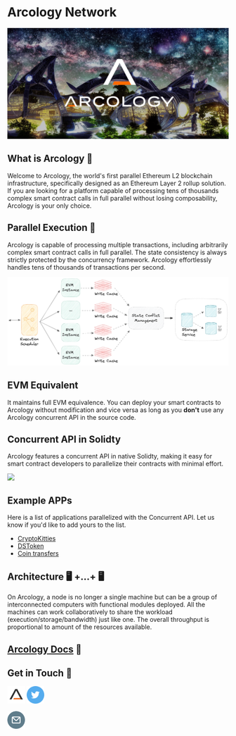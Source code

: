 # Arcology Network 
<picture>
  <img alt="." src="./img/theme4.png">
</picture>

## What is Arcology :bell:
Welcome to Arcology, the world's first parallel Ethereum L2 blockchain infrastructure, specifically designed as an Ethereum Layer 2 rollup solution. If you are looking for a platform capable of processing tens of thousands complex smart contract calls in full parallel without losing composability, Arcology is your only choice.



## Parallel Execution :rocket:

Arcology is capable of processing multiple transactions, including arbitrarily complex smart contract calls in full parallel. The state consistency is always strictly protected by the concurrency framework. Arcology effortlessly handles tens of thousands of transactions per second.

<p align="center">
<img src="./img/system.png" alt="multi evms">
</p>

## EVM Equivalent

It maintains full EVM equivalence. You can deploy your smart contracts to Arcology without modification and vice versa as long as you **don't** use any Arcology concurrent API in the source code.

## Concurrent API in Solidty

Arcology features a concurrent API in native Solidty, making it easy for smart contract developers to parallelize their contracts with minimal effort.

![](/img/coin-contract.gif)

## Example APPs

Here is a list of applications parallelized with the Concurrent API. Let us know if you'd like to add yours to the list.

 - [CryptoKitties](https://github.com/arcology-network/parallel-kitties)
 - [DSToken](https://github.com/arcology-network/parallel-dstoken)
 - [Coin transfers](https://github.com/arcology-network/parallel-coin-transfer)

## Architecture :desktop_computer: +...+ :desktop_computer:

On Arcology, a node is no longer a single machine but can be a group of interconnected computers with functional modules deployed. All the machines can work collaboratively to share the workload (execution/storage/bandwidth) just like one. The overall throughput is proportional to amount of the resources available.


## [Arcology Docs](https://doc.arcology.network/product-docs/overview/welcome-to-arcology-network) :book:

## Get in Touch :loudspeaker:

[<code><img height="40" src="icons/arcology-a.png"></code>](https://www.arcology.network)
[<code><img height="40" src="icons/twitter.svg"></code>](https://twitter.com/ArcologyN)
<!-- [<code><img height="40" src="icons/telegram.svg"></code>]()
[<code><img height="40" src="icons/discord.svg"></code>](https://discord.gg/SkkCtZuAnm) 
[<code><img height="40" src="icons/medium.svg"></code>](https://medium.com/arcology-network) -->
[<code><img height="40" src="icons/email.png"></code>](mailto:info@arcology.network)

